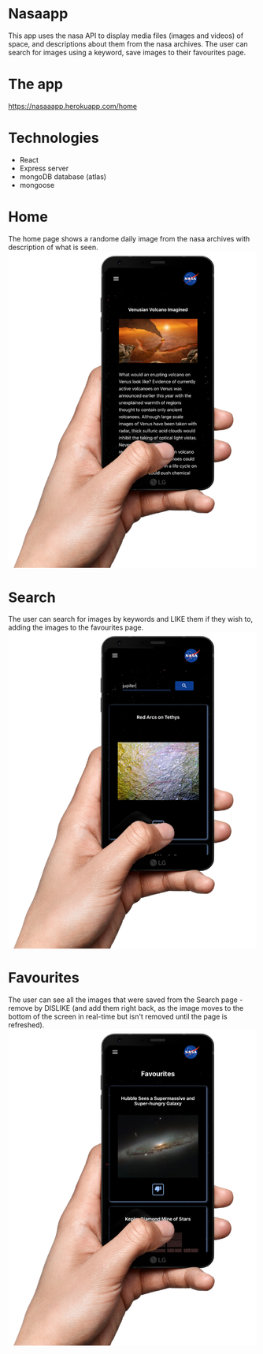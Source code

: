 # Nasaapp
This app uses the nasa API to display media files (images and videos) of space, and descriptions about them from the nasa archives.
The user can search for images using a keyword, save images to their favourites page.

# The app
https://nasaaapp.herokuapp.com/home

# Technologies
- React
- Express server
- mongoDB database (atlas)
- mongoose

# Home
The home page shows a randome daily image from the nasa archives with description of what is seen.
![alt home](https://github.com/tzlilhaim/nasa-app/blob/master/demo-images/nasaapp-home.png?raw=true|width=200)

# Search
The user can search for images by keywords and LIKE them if they wish to, adding the images to the favourites page.
![alt search](https://github.com/tzlilhaim/nasa-app/blob/master/demo-images/nasaapp-search.png?raw=true|width=200)

# Favourites
The user can see all the images that were saved from the Search page - remove by DISLIKE (and add them right back, as the image moves to the bottom of the screen in real-time but isn't removed until the page is refreshed).
![alt favourites](https://github.com/tzlilhaim/nasa-app/blob/master/demo-images/nasaapp-favourites.png?raw=true|width=200)